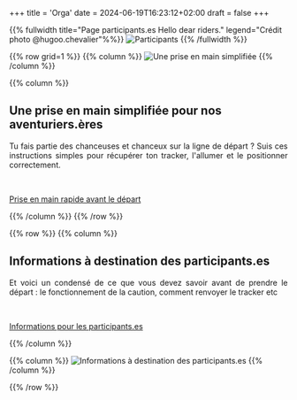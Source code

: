 +++
title = 'Orga'
date = 2024-06-19T16:23:12+02:00
draft = false
+++




<!-- ######  image intro  ###### ? -->
{{% fullwidth title="Page participants.es Hello dear riders." legend="Crédit photo @hugoo.chevalier"%%}}
![Participants](/participant/im-part-000.jpg)
{{% /fullwidth %}}

<!-- ######  Une prise en main simplifiée  ###### ? -->

{{% row grid=1  %}} <!-- ligne avec grille en fond -->
{{% column %}}
![Une prise en main simplifiée](/participant/im-part-001.jpg)
{{% /column %}}

{{% column %}}
## <div style="text-align: left"> Une prise en main simplifiée pour nos aventuriers.ères</div>

<div style="text-align: justify"> Tu fais partie des chanceuses et chanceux sur la ligne de départ ? Suis ces instructions simples pour récupérer ton tracker, l'allumer et le positionner correctement.  </div>

&nbsp;

<a href="/participant/MadCap Prise en main rapide avant le départ.pdf" target="_blank"> Prise en main rapide avant le départ </a> <!-- Téléchargement PDF -->

{{% /column %}}
{{% /row %}}






<!-- ######  ligne Pour qui ? noGRILL  ###### ? -->

{{% row  %}} <!-- ligne sans grille en fond -->
{{% column %}}
## <div style="text-align: left"> Informations à destination des participants.es </div>

<div style="text-align: justify"> Et voici un condensé de ce que vous devez savoir avant de prendre le départ : le fonctionnement de la caution, comment renvoyer le tracker etc </div>

&nbsp;

<a href="/participant/MadCap infos à destination des participants.es.pdf" target="_blank"> Informations pour les participants.es </a>  <!-- Mettre lien ou pdf -->

{{% /column %}}

{{% column %}}
![Informations à destination des participants.es](/participant/im-part-002.jpg)
{{% /column %}}

{{% /row %}}
